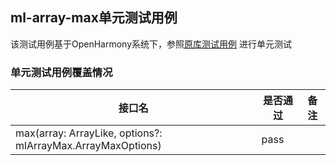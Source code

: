 ## ml-array-max单元测试用例

该测试用例基于OpenHarmony系统下，参照[原库测试用例](https://github.com/mljs/array/tree/master/packages/array-max/src/__tests__/max.test.js) 进行单元测试

### 单元测试用例覆盖情况

| 接口名                                                                 | 是否通过 |备注|
|---------------------------------------------------------------------|---|---|
| max(array: ArrayLike<number>, options?: mlArrayMax.ArrayMaxOptions) |pass|